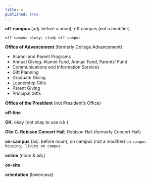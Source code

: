 ```yaml
---
title: o
published: true
---
```


**off-campus** (adj. before a noun); off campus (not a modifier)

`off-campus study; study off campus` 

**Office of Advancement** (formerly College Advancement)

- Alumni and Parent Programs
- Annual Giving: Alumni Fund, Annual Fund, Parents’ Fund
- Communications and Information Services
- Gift Planning
- Graduate Giving
- Leadership Gifts
- Parent Giving
- Principal Gifts

**Office of the President** (not President’s Office)

**off-line**

**OK**; okay (not okay to use o.k.)

**Olin C. Robison Concert Hall**; Robison Hall (formerly Concert Hall)

**on-campus** (adj. before noun); on campus (not a modifier)
  `on-campus housing; living on campus`

**online** (noun & adj.)

**on-site**

**orientation** (lowercase)
